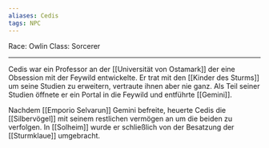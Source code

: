 ```yaml
---
aliases: Cedis
tags: NPC
---
```


Race: Owlin
Class: Sorcerer

---
Cedis war ein Professor an der [[Universität von Ostamark]] der eine Obsession mit der Feywild entwickelte. 
Er trat mit den [[Kinder des Sturms]] um seine Studien zu erweitern, vertraute ihnen aber nie ganz.
Als Teil seiner Studien öffnete er ein Portal in die Feywild und entführte [[Gemini]].

Nachdem [[Emporio Selvarun]] Gemini befreite, heuerte Cedis die [[Silbervögel]] mit seinem restlichen vermögen an um die beiden zu verfolgen.
In [[Solheim]] wurde er schließlich von der Besatzung der [[Sturmklaue]] umgebracht.